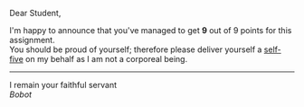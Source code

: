 Dear Student,

I'm happy to announce that you've managed to get **9** out of 9 points for this assignment.\
You should be proud of yourself; therefore please deliver yourself a [self-five](https://youtu.be/kMUkzWO8viY) on my behalf as I am not a corporeal being.

-----------
I remain your faithful servant\
_Bobot_